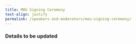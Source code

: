```yaml
---
title: MOU Signing Ceremony
text-align: justify
permalink: /speakers-and-moderators/mou-signing-ceremony/
---
```



### Details to be updated
